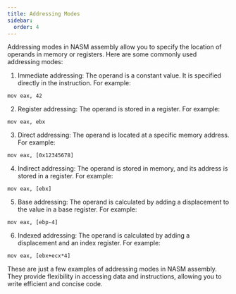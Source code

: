 ```yaml
---
title: Addressing Modes
sidebar:
  order: 4
---
```

Addressing modes in NASM assembly allow you to specify the location of operands in memory or registers. Here are some commonly used addressing modes:

1. Immediate addressing: The operand is a constant value. It is specified directly in the instruction. For example:
  ```assembly
  mov eax, 42
  ```

2. Register addressing: The operand is stored in a register. For example:
  ```assembly
  mov eax, ebx
  ```

3. Direct addressing: The operand is located at a specific memory address. For example:
  ```assembly
  mov eax, [0x12345678]
  ```

4. Indirect addressing: The operand is stored in memory, and its address is stored in a register. For example:
  ```assembly
  mov eax, [ebx]
  ```

5. Base addressing: The operand is calculated by adding a displacement to the value in a base register. For example:
  ```assembly
  mov eax, [ebp-4]
  ```

6. Indexed addressing: The operand is calculated by adding a displacement and an index register. For example:
  ```assembly
  mov eax, [ebx+ecx*4]
  ```

These are just a few examples of addressing modes in NASM assembly. They provide flexibility in accessing data and instructions, allowing you to write efficient and concise code.